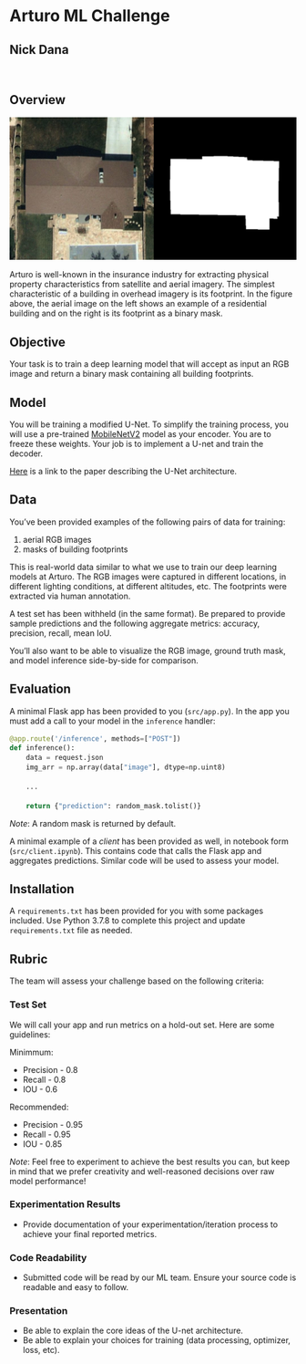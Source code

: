 # Arturo ML Challenge
## Nick Dana

<br>

## Overview

![](example.png)

Arturo is well-known in the insurance industry for extracting physical property characteristics from satellite and aerial imagery. The simplest characteristic of a building in overhead imagery is its footprint. In the figure above, the aerial image on the left shows an example of a residential building and on the right is its footprint as a binary mask. 

## Objective

Your task is to train a deep learning model that will accept as input an RGB image and return a binary mask containing all building footprints.

## Model

You will be training a modified U-Net. To simplify the training process, you will use a pre-trained [MobileNetV2](https://www.tensorflow.org/api_docs/python/tf/keras/applications/MobileNetV2) model as your encoder. You are to freeze these weights. Your job is to implement a U-net and train the decoder.

[Here](https://arxiv.org/pdf/1505.04597.pdf) is a link to the paper describing the U-Net architecture.

## Data
You’ve been provided examples of the following pairs of data for training: 

1. aerial RGB images
2. masks of building footprints 

This is real-world data similar to what we use to train our deep learning models at Arturo. The RGB images were captured in different locations, in different lighting conditions, at different altitudes, etc. The footprints were extracted via human annotation.

A test set has been withheld (in the same format). Be prepared to provide sample predictions and the following aggregate metrics: accuracy, precision, recall, mean IoU.

You’ll also want to be able to visualize the RGB image, ground truth mask, and model inference side-by-side for comparison.

## Evaluation
A minimal Flask app has been provided to you (`src/app.py`). In the app you must add a call to your model in the `inference` handler:
```python
@app.route('/inference', methods=["POST"])
def inference():
    data = request.json
    img_arr = np.array(data["image"], dtype=np.uint8)
    
    ...

    return {"prediction": random_mask.tolist()}
```
_Note_: A random mask is returned by default.

A minimal example of a _client_ has been provided as well, in notebook form (`src/client.ipynb`). This contains code that calls the Flask app and aggregates predictions. Similar code will be used to assess your model.

## Installation

A `requirements.txt` has been provided for you with some packages included. Use Python 3.7.8 to complete this project and update `requirements.txt` file as needed.

## Rubric

The team will assess your challenge based on the following criteria:

### Test Set
We will call your app and run metrics on a hold-out set. Here are some guidelines:
<br>

Minimmum:
- Precision - 0.8
- Recall - 0.8 
- IOU - 0.6 

Recommended:
- Precision - 0.95
- Recall - 0.95
- IOU - 0.85

_Note_: Feel free to experiment to achieve the best results you can, but keep in mind that we prefer creativity and well-reasoned decisions over raw model performance!

### Experimentation Results
- Provide documentation of your experimentation/iteration process to achieve your final reported metrics.

### Code Readability
- Submitted code will be read by our ML team. Ensure your source code is readable and easy to follow.

### Presentation 
- Be able to explain the core ideas of the U-net architecture.
- Be able to explain your choices for training (data processing, optimizer, loss, etc).


